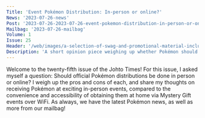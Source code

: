 ```yaml
---
Title: 'Event Pokémon Distribution: In-person or online?'
News: '2023-07-26-news'
Post: '2023-07-26-2023-07-26-event-pokemon-distribution-in-person-or-online'
Mailbag: '2023-07-26-mailbag'
Volume: 1
Issue: 25
Header: '/web/images/a-selection-of-swag-and-promotional-material-including-postcards-and-temporary-tattoos-from-a-eon-ti.jpeg'
Description: 'A short opinion piece weighing up whether Pokémon should be distributed in-person or online, plus the latest Pokémon news and more from our mailbag.'
---
```

Welcome to the twenty-fifth issue of the Johto Times! For this issue, I asked myself a question: Should official Pokémon distributions be done in person or online? I weigh up the pros and cons of each, and share my thoughts on receiving Pokémon at exciting in-person events, compared to the convenience and accessibility of obtaining them at home via Mystery Gift events over WiFi. As always, we have the latest Pokémon news, as well as more from our mailbag!